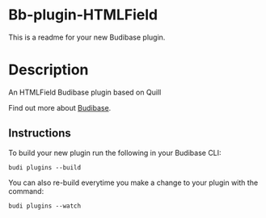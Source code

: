 # Bb-plugin-HTMLField
This is a readme for your new Budibase plugin.

# Description
An HTMLField Budibase plugin based on Quill

Find out more about [Budibase](https://github.com/Budibase/budibase).

## Instructions

To build your new  plugin run the following in your Budibase CLI:
```
budi plugins --build
```

You can also re-build everytime you make a change to your plugin with the command:
```
budi plugins --watch
```

